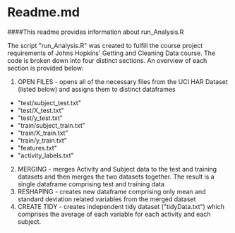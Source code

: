 # Readme.md
####This readme provides information about run_Analysis.R


The script "run_Analysis.R" was created to fulfill the course project requirements of Johns Hopkins' Getting and Cleaning Data course.  The code is broken down into four distinct sections.  An overview of each section is provided below:
<br />

1. OPEN FILES - opens all of the necessary files from the UCI HAR Dataset (listed below) and assigns them to distinct dataframes
  * "test/subject_test.txt"
  * "test/X_test.txt"
  * "test/y_test.txt"
  * "train/subject_train.txt"
  * "train/X_train.txt"
  * "train/y_train.txt"
  * "features.txt"
  * "activity_labels.txt"
2. MERGING - merges Activity and Subject data to the test and training datasets and then merges the two datasets together.  The result is a single dataframe comprising test and training data
3. RESHAPING - creates new dataframe comprising only mean and standard deviation related variables from the merged dataset 
4. CREATE TIDY - creates independent tidy dataset ("tidyData.txt") which comprises the average of each variable for each activity and each subject.


